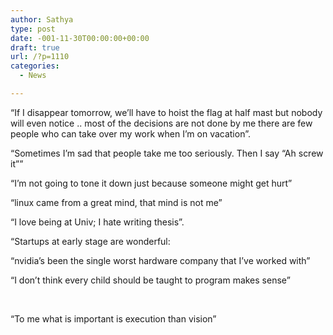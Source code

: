 ```yaml
---
author: Sathya
type: post
date: -001-11-30T00:00:00+00:00
draft: true
url: /?p=1110
categories:
  - News

---
```

&#8220;If I disappear tomorrow, we&#8217;ll have to hoist the flag at half mast but nobody will even notice .. most of the decisions are not done by me there are few people who can take over my work when I&#8217;m on vacation&#8221;.

&#8220;Sometimes I&#8217;m sad that people take me too seriously. Then I say &#8220;Ah screw it&#8221;&#8221;

&#8220;I&#8217;m not going to tone it down just because someone might get hurt&#8221;

&#8220;linux came from a great mind, that mind is not me&#8221;

&#8220;I love being at Univ; I hate writing thesis&#8221;.

&#8220;Startups at early stage are wonderful:

&#8220;nvidia&#8217;s been the single worst hardware company that I&#8217;ve worked with&#8221;

&#8220;I don&#8217;t think every child should be taught to program makes sense&#8221;

&nbsp;

&#8220;To me what is important is execution than vision&#8221;